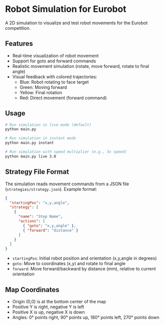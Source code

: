 # Robot Simulation for Eurobot

A 2D simulation to visualize and test robot movements for the Eurobot competition.

## Features

- Real-time visualization of robot movement
- Support for goto and forward commands
- Realistic movement simulation (rotate, move forward, rotate to final angle)
- Visual feedback with colored trajectories:
  - Blue: Robot rotating to face target
  - Green: Moving forward
  - Yellow: Final rotation
  - Red: Direct movement (forward command)

## Usage

```bash
# Run simulation in live mode (default)
python main.py

# Run simulation in instant mode
python main.py instant

# Run simulation with speed multiplier (e.g., 3x speed)
python main.py live 3.0
```

## Strategy File Format

The simulation reads movement commands from a JSON file (`strategies/strategy.json`). Example format:

```json
{
  "startingPos": "x,y,angle",
  "strategy": [
    {
      "name": "Step Name",
      "actions": [
        { "goto": "x,y,angle" },
        { "forward": "distance" }
      ]
    }
  ]
}
```

- `startingPos`: Initial robot position and orientation (x,y,angle in degrees)
- `goto`: Move to coordinates (x,y) and rotate to final angle
- `forward`: Move forward/backward by distance (mm), relative to current orientation

## Map Coordinates

- Origin (0,0) is at the bottom center of the map
- Positive Y is right, negative Y is left
- Positive X is up, negative X is down
- Angles: 0° points right, 90° points up, 180° points left, 270° points down
